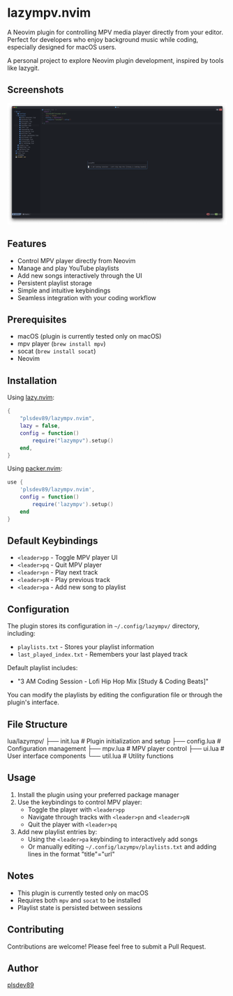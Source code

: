 # lazympv.nvim

A Neovim plugin for controlling MPV media player directly from your editor. Perfect for developers who enjoy background music while coding, especially designed for macOS users.

A personal project to explore Neovim plugin development, inspired by tools like lazygit.

## Screenshots

![Plugin UI](./.screenshots/plugin-ui.png)

## Features

- Control MPV player directly from Neovim
- Manage and play YouTube playlists
- Add new songs interactively through the UI
- Persistent playlist storage
- Simple and intuitive keybindings
- Seamless integration with your coding workflow

## Prerequisites

- macOS (plugin is currently tested only on macOS)
- mpv player (`brew install mpv`)
- socat (`brew install socat`)
- Neovim

## Installation

Using [lazy.nvim](https://github.com/folke/lazy.nvim):

```lua
{
    "plsdev89/lazympv.nvim",
    lazy = false,
    config = function()
        require("lazympv").setup()
    end,
}
```

Using [packer.nvim](https://github.com/wbthomason/packer.nvim):

```lua
use {
    'plsdev89/lazympv.nvim',
    config = function()
        require('lazympv').setup()
    end
}
```

## Default Keybindings

- `<leader>pp` - Toggle MPV player UI
- `<leader>pq` - Quit MPV player
- `<leader>pn` - Play next track
- `<leader>pN` - Play previous track
- `<leader>pa` - Add new song to playlist

## Configuration

The plugin stores its configuration in `~/.config/lazympv/` directory, including:

- `playlists.txt` - Stores your playlist information
- `last_played_index.txt` - Remembers your last played track

Default playlist includes:

- "3 AM Coding Session - Lofi Hip Hop Mix [Study & Coding Beats]"

You can modify the playlists by editing the configuration file or through the plugin's interface.

## File Structure

lua/lazympv/
├── init.lua # Plugin initialization and setup
├── config.lua # Configuration management
├── mpv.lua # MPV player control
├── ui.lua # User interface components
└── util.lua # Utility functions

## Usage

1. Install the plugin using your preferred package manager
2. Use the keybindings to control MPV player:
   - Toggle the player with `<leader>pp`
   - Navigate through tracks with `<leader>pn` and `<leader>pN`
   - Quit the player with `<leader>pq`
3. Add new playlist entries by:
   - Using the `<leader>pa` keybinding to interactively add songs
   - Or manually editing `~/.config/lazympv/playlists.txt` and adding lines in the format "title"="url"

## Notes

- This plugin is currently tested only on macOS
- Requires both `mpv` and `socat` to be installed
- Playlist state is persisted between sessions

## Contributing

Contributions are welcome! Please feel free to submit a Pull Request.

## Author

[plsdev89](https://github.com/plsdev89)
